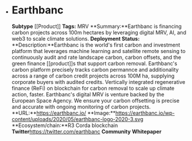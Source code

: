- # Earthbanc
  **Subtype** [[Product]]
  **Tags:** MRV
  **Summary:**Earthbanc is financing carbon projects across 100m hectares by leveraging digital MRV, AI, and web3 to scale climate solutions. 
  **Deployment Status:**
  **Description:**Earthbanc is the world's first carbon and investment platform that leverages machine learning and satellite remote sensing to continuously audit and rate landscape carbon, carbon offsets, and the green finance [[product]]s that support carbon removal. Earthbanc's carbon platform precisely tracks carbon permannce and additionality across a range of carbon credit projects across 100M ha, supplying corporate buyers with audited credits. Vertically integrated regenerative finance (ReFi) on blockchain for carbon removal to scale up climate action, faster. Earthbanc's digital MRV is venture backed by the European Space Agency. We ensure your carbon offsetting is precise and accurate with ongoing monitoring of carbon projects. 
  **URL:**https://earthbanc.io/
  **Image:**https://earthbanc.io/wp-content/uploads/2020/05/earthbanc-logo-2020-3.svg
  **Ecosystem/chain:**R3 Corda blockchain
  **Twitter**https://twitter.com/earthbanc
  **Community**
  **Whitepaper**